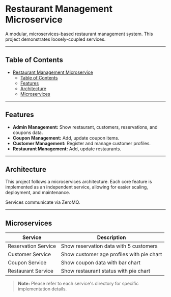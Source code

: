 # Restaurant Management Microservice

A modular, microservices-based restaurant management system. This project demonstrates loosely-coupled services.

---

## Table of Contents

- [Restaurant Management Microservice](#restaurant-management-microservice)
  - [Table of Contents](#table-of-contents)
  - [Features](#features)
  - [Architecture](#architecture)
  - [Microservices](#microservices)

---

## Features
- **Admin Management:** Show restaurant, customers, reservations, and coupons data.
- **Coupon Management:** Add, update coupon items.
- **Customer Management:** Register and manage customer profiles.
- **Restaurant Management:** Add, update restaurants.
---

## Architecture

This project follows a microservices architecture. Each core feature is implemented as an independent service, allowing for easier scaling, deployment, and maintenance.

Services communicate via ZeroMQ.

---

## Microservices

| Service             | Description                                 |  
|---------------------|---------------------------------------------|  
| Reservation Service | Show reservation data with 5 customers      |
| Customer Service    | Show customer age profiles with pie chart   |  
| Coupon Service      | Show coupon data with bar chart             |  
| Restaurant Service  | Show restaurant status with pie chart       |  
  
> **Note:** Please refer to each service's directory for specific implementation details.
